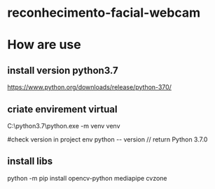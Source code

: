 # reconhecimento-facial-webcam


# How are use

## install version python3.7 
https://www.python.org/downloads/release/python-370/

## criate envirement virtual
C:\python3.7\python.exe -m venv venv

#check version in project env
python -- version
// return Python 3.7.0 

## install libs
python -m pip install opencv-python mediapipe cvzone